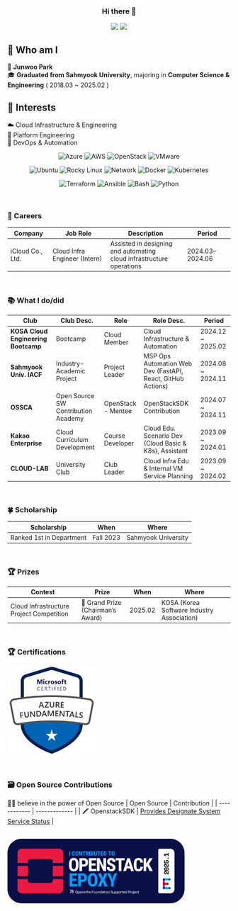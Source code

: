 <div align=center> 

### Hi there 👋

<a href="mailto:junjunjun815@gmail.com"><img src="https://img.shields.io/badge/Gmail-EA4335?style=for-the-badge&logo=Gmail&logoColor=white&link=mailto:junjunjun815@gmail.com"/></a>
<a href="https://jooonu.tistory.com/" target="_blank"><img src="https://img.shields.io/badge/Velog-20C997?style=for-the-badge&logo=Velog&logoColor=white"></a>
<!-- <a href="https://www.linkedin.com/in/junwoo-park-infra/" target="_blank"><img src="https://img.shields.io/badge/linkedin-0A66C2?style=for-the-badge&logo=Velog&logoColor=white"></a> -->

</div>

## 👀 Who am I
📛 **Junwoo Park** <br/>
🎓 **Graduated from Sahmyook University**, majoring in **Computer Science & Engineering** ( 2018.03 ~ 2025.02 )<br/>

## 🌱 Interests
☁️ Cloud Infrastructure & Engineering<br/>
🚉 Platform Engineering<br/>
🔧 DevOps & Automation<br/>

<div align=center> 

![Azure](https://img.shields.io/badge/Azure-0078D4?style=for-the-badge&logo=microsoftazure&logoColor=white)
![AWS](https://img.shields.io/badge/AWS-232F3E?style=for-the-badge&logo=amazonwebservices&logoColor=white)
![OpenStack](https://img.shields.io/badge/OpenStack-ED1944?style=for-the-badge&logo=openstack&logoColor=white)
![VMware](https://img.shields.io/badge/VMware-607078?style=for-the-badge&logo=vmware&logoColor=white)


![Ubuntu](https://img.shields.io/badge/Ubuntu-E95420?style=for-the-badge&logo=ubuntu&logoColor=white)
![Rocky Linux](https://img.shields.io/badge/-Rocky%20Linux-%2310B981?style=for-the-badge&logo=rockylinux&logoColor=white)
![Network](https://img.shields.io/badge/network-000000?style=for-the-badge&logo=network&logoColor=white)
![Docker](https://img.shields.io/badge/Docker-2496ED?style=for-the-badge&logo=docker&logoColor=white)
![Kubernetes](https://img.shields.io/badge/Kubernetes-326CE5?style=for-the-badge&logo=kubernetes&logoColor=white)



![Terraform](https://img.shields.io/badge/Terraform-844FBA?style=for-the-badge&logo=terraform&logoColor=white)
![Ansible](https://img.shields.io/badge/Ansible-EE0000?style=for-the-badge&logo=ansible&logoColor=white)
![Bash](https://img.shields.io/badge/Bash-4EAA25?style=for-the-badge&logo=gnubash&logoColor=white)
![Python](https://img.shields.io/badge/Python-3776AB?style=for-the-badge&logo=python&logoColor=white)

</div>

<br/>

<!--
<div align=center> 

<img src="https://img.shields.io/badge/Docker-2496ED?style=for-the-badge&logo=Docker&logoColor=white"></a>
<img src="https://img.shields.io/badge/kubernetes-326CE5?style=for-the-badge&logo=kubernetes&logoColor=white"></a>
<img src="https://img.shields.io/badge/Jenkins-D24939?style=for-the-badge&logo=jenkins&logoColor=white"></a>
<img src="https://img.shields.io/badge/Terraform-844FBA?style=for-the-badge&logo=terraform&logoColor=white"></a>

<img src="https://img.shields.io/badge/AWS-232F3E?style=for-the-badge&logo=amazonwebservices&logoColor=white"></a>
<img src="https://img.shields.io/badge/network-000000?style=for-the-badge&logo=network&logoColor=white"></a>
<img src="https://img.shields.io/badge/linux-FCC624?style=for-the-badge&logo=linux&logoColor=white"></a>
<img src="https://img.shields.io/badge/OpenStack-ED1944?style=for-the-badge&logo=Openstack&logoColor=white"></a>


<img src="https://img.shields.io/badge/Node.js-339933?style=for-the-badge&logo=Node.js&logoColor=white"> </a>
<img src="https://img.shields.io/badge/Django-092E20?style=for-the-badge&logo=Django&logoColor=white"></a>
<img src="https://img.shields.io/badge/GitHub Actions-2088FF?style=for-the-badge&logo=githubactions&logoColor=white"></a>
-->

</div>

### 🏢 Careers

| Company          | Job Role                               | Description                                                          | Period              |
| ---------------- | -------------------------------------- | -------------------------------------------------------------------- | ------------------- |
| iCloud Co., Ltd. | Cloud Infra Engineer (Intern) | Assisted in designing and automating <br/> cloud infrastructure operations | 2024.03–2024.06 |


<br/>

### 📚 What I do/did

| Club                                | Club Desc.                          | Role               | Role Desc.                                                  | Period             |
| ----------------------------------- | ----------------------------------- | ------------------ | ----------------------------------------------------------- | ------------------ |
| **KOSA Cloud Engineering Bootcamp** | Bootcamp                            | Cloud Member       | Cloud Infrastructure & Automation                           | 2024.12 \~ 2025.02 |
| **Sahmyook Univ. IACF**             | Industry-Academic Project           | Project Leader     | MSP Ops Automation Web Dev (FastAPI, React, GitHub Actions) | 2024.08 \~ 2024.11 |
| **OSSCA**                           | Open Source SW Contribution Academy | OpenStack - Mentee | OpenStackSDK Contribution                                   | 2024.07 \~ 2024.11 |
| **Kakao Enterprise**                | Cloud Curriculum Development        | Course Developer   | Cloud Edu. Scenario Dev (Cloud Basic & K8s), Assistant      | 2023.09 \~ 2024.01 |
| **CLOUD-LAB**                       | University Club                     | Club Leader        | Cloud Infra Edu & Internal VM Service Planning              | 2023.09 \~ 2024.02 |


<br/>
 
### 🍀 Scholarship
| Scholarship           | When      | Where               |
| --------------------- | --------- | ------------------- |
| Ranked 1st in Department | Fall 2023 | Sahmyook University |


<br/>

### 🏆 Prizes
| Contest                                            | Prize                          | When    | Where                               |
| -------------------------------------------------- | ------------------------------ | ------- | ----------------------------------- |
| Cloud Infrastructure Project Competition | 🥇 Grand Prize <br/> (Chairman’s Award) | 2025.02 | KOSA (Korea Software Industry Association) |


<br/>

### 🏆 Certifications
<a href="https://learn.microsoft.com/api/credentials/share/en-us/JunwooPark-9062/BEA2F4AEA3C5EECE?sharingId=99B1FD91994907FF"><img width=200 src="./assets/azure_fundamental_badge.png"/></a>

<!--
<p align="center">
<a href="https://learn.microsoft.com/api/credentials/share/en-us/JunwooPark-9062/BEA2F4AEA3C5EECE?sharingId=99B1FD91994907FF"><img width=200 src="./assets/azure_fundamental_badge.png"/></a>
</p>
-->

<br/>

### 🗃️ Open Source Contributions
🙌🏻 believe in the power of Open Source
| Open Source | Contribution | 
| ------------ | ------------- | 
| 🖍️ OpenstackSDK | [Provides Designate System Service Status](https://review.opendev.org/c/openstack/openstacksdk/+/927854) | 

<!-- [![OpenStack Contributor](./assets/openstack_contributor_badge.png)](https://www.openstack.org/software/openstack-epoxy) -->

<br/>

<a href="https://www.openstack.org/software/openstack-epoxy">
  <img src="./assets/openstack_contributor_badge.png" alt="OpenStack Contributor" width="400"/>
</a>

<!--
**NOOJU/NOOJU** is a ✨ _special_ ✨ repository because its `README.md` (this file) appears on your GitHub profile.

Here are some ideas to get you started:

- 🔭 I’m currently working on ...
- 🌱 I’m currently learning ...
- 👯 I’m looking to collaborate on ...
- 🤔 I’m looking for help with ...
- 💬 Ask me about ...
- 📫 How to reach me: ...
- 😄 Pronouns: ...
- ⚡ Fun fact: ...
-->
